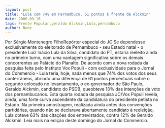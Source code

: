 ```yaml
---
layout: post
title: "Lula com 74% em Pernambuco, 61 pontos à frente de Alckmin"
date: 2006-09-16
tags: Frente Popular,geraldo Alckmin,Lula,pernambuco
author: None
---
```

Por Sérgio Montenegro FilhoRepórter especial do JC
Se dependesse exclusivamente do eleitorado de Pernambuco - seu Estado natal - o presidente Luiz Inácio Lula da Silva, candidato do PT, estaria reeleito ainda no primeiro turno, com uma vantagem significativa sobre os demais concorrentes ao Palácio do Planalto. 
De acordo com a nova rodada da pesquisa feita pelo Instituto Vox Populi - com exclusividade para o Jornal do Commercio - Lula teria, hoje, nada menos que 74% dos votos dos seus conterrâneos, abrindo uma diferença de 61 pontos percentuais sobre o segundo colocado no levantamento, o ex-governador de São Paulo, Geraldo Alckmin, candidato do PSDB, queobteve 13% das intenções de voto dos pernambucanos.
Esta quarta rodada da pesquisa JC/Vox Populi revela, ainda, uma forte curva ascendente da candidatura do presidente petista no Estado. Na primeira amostragem, realizada ainda antes das convenções partidárias, quando não se declarava abertamente candidato à reeleição, Lula obteve 63% das citações dos entrevistados, contra 12% de Geraldo Alckmin.
Leia mais na edição deste domingo do Jornal do Commercio. 